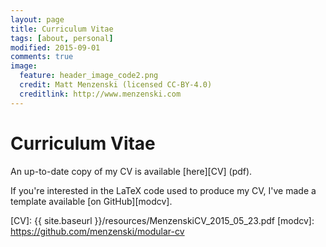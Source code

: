 ```yaml
---
layout: page
title: Curriculum Vitae
tags: [about, personal]
modified: 2015-09-01
comments: true
image:
  feature: header_image_code2.png
  credit: Matt Menzenski (licensed CC-BY-4.0)
  creditlink: http://www.menzenski.com
---
```


# Curriculum Vitae

An up-to-date copy of my CV is available [here][CV] (pdf).

If you're interested in the LaTeX code used to produce my CV, I've
made a template available [on GitHub][modcv].

[CV]: {{ site.baseurl }}/resources/MenzenskiCV_2015_05_23.pdf
[modcv]: https://github.com/menzenski/modular-cv
